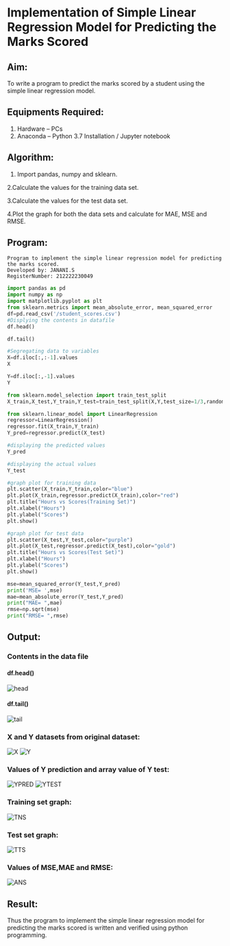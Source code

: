 # Implementation of Simple Linear Regression Model for Predicting the Marks Scored

## Aim:
To write a program to predict the marks scored by a student using the simple linear regression model.

## Equipments Required:
1. Hardware – PCs
2. Anaconda – Python 3.7 Installation / Jupyter notebook

## Algorithm:
1. Import pandas, numpy and sklearn.
   
2.Calculate the values for the training data set.

3.Calculate the values for the test data set.

4.Plot the graph for both the data sets and calculate for MAE, MSE and RMSE. 
 
## Program:
```
Program to implement the simple linear regression model for predicting the marks scored.
Developed by: JANANI.S 
RegisterNumber: 212222230049 
```
```Python
import pandas as pd
import numpy as np
import matplotlib.pyplot as plt
from sklearn.metrics import mean_absolute_error, mean_squared_error
df=pd.read_csv('/student_scores.csv')
#Displying the contents in datafile
df.head()

df.tail()

#Segregating data to variables
X=df.iloc[:,:-1].values
X

Y=df.iloc[:,-1].values
Y

from sklearn.model_selection import train_test_split
X_train,X_test,Y_train,Y_test=train_test_split(X,Y,test_size=1/3,random_state=0)

from sklearn.linear_model import LinearRegression
regressor=LinearRegression()
regressor.fit(X_train,Y_train)
Y_pred=regressor.predict(X_test)

#displaying the predicted values
Y_pred

#displaying the actual values
Y_test

#graph plot for training data
plt.scatter(X_train,Y_train,color="blue")
plt.plot(X_train,regressor.predict(X_train),color="red")
plt.title("Hours vs Scores(Training Set)")
plt.xlabel("Hours")
plt.ylabel("Scores")
plt.show()

#graph plot for test data
plt.scatter(X_test,Y_test,color="purple")
plt.plot(X_test,regressor.predict(X_test),color="gold")
plt.title("Hours vs Scores(Test Set)")
plt.xlabel("Hours")
plt.ylabel("Scores")
plt.show()

mse=mean_squared_error(Y_test,Y_pred)
print('MSE= ',mse)
mae=mean_absolute_error(Y_test,Y_pred)
print("MAE= ",mae)
rmse=np.sqrt(mse)
print("RMSE= ",rmse)
```
## Output:
### Contents in the data file
#### df.head()
![head](https://github.com/JananiSoundararajan/Implementation-of-Simple-Linear-Regression-Model-for-Predicting-the-Marks-Scored/assets/119477549/047cb0f2-de48-4c12-9ca4-5908f047d9ef)
#### df.tail()
![tail](https://github.com/JananiSoundararajan/Implementation-of-Simple-Linear-Regression-Model-for-Predicting-the-Marks-Scored/assets/119477549/e47c1008-991b-45a7-abbf-938b0bb29c37)

### X and Y datasets from original dataset:
![X](https://github.com/JananiSoundararajan/Implementation-of-Simple-Linear-Regression-Model-for-Predicting-the-Marks-Scored/assets/119477549/295de532-515f-4480-a606-877685206481)
![Y](https://github.com/JananiSoundararajan/Implementation-of-Simple-Linear-Regression-Model-for-Predicting-the-Marks-Scored/assets/119477549/41b17b11-5c0b-45a0-be84-493fb8fdad53)
### Values of Y prediction and array value of Y test:
![YPRED](https://github.com/JananiSoundararajan/Implementation-of-Simple-Linear-Regression-Model-for-Predicting-the-Marks-Scored/assets/119477549/dfdc409b-a280-4783-8d5b-dc51240df145)
![YTEST](https://github.com/JananiSoundararajan/Implementation-of-Simple-Linear-Regression-Model-for-Predicting-the-Marks-Scored/assets/119477549/c76dc1cc-5d1b-4c70-b96a-741cb1be9d2b)
### Training set graph:
![TNS](https://github.com/JananiSoundararajan/Implementation-of-Simple-Linear-Regression-Model-for-Predicting-the-Marks-Scored/assets/119477549/b5085730-cfef-49a9-84f5-40660c2091db)
### Test set graph:
![TTS](https://github.com/JananiSoundararajan/Implementation-of-Simple-Linear-Regression-Model-for-Predicting-the-Marks-Scored/assets/119477549/6fab3fff-2cf8-4e5d-9475-94134bfe766c)
### Values of MSE,MAE and RMSE:
![ANS](https://github.com/JananiSoundararajan/Implementation-of-Simple-Linear-Regression-Model-for-Predicting-the-Marks-Scored/assets/119477549/cdc65d42-e863-45d8-82ff-d28e09627989)
## Result:
Thus the program to implement the simple linear regression model for predicting the marks scored is written and verified using python programming.
